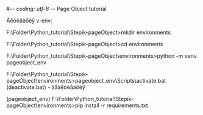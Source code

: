  #-*- coding: utf-8 -*-
 Page Object tutorial

Àêòèâàöèÿ v-env:

F:\Folder\Python_tutorial\Stepik-pageObject>mkdir environments

F:\Folder\Python_tutorial\Stepik-pageObject>cd environments


F:\Folder\Python_tutorial\Stepik-pageObject\environments>python -m venv pageobject_env

F:\Folder\Python_tutorial\Stepik-pageObject\environments>pageobject_env\Scripts\activate.bat  (deactivate.bat) - äåàêòèâàöèÿ

(pageobject_env) F:\Folder\Python_tutorial\Stepik-pageObject\environments>pip install -r requirements.txt
